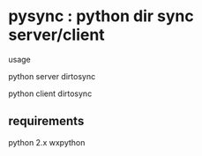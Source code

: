 # pysync : python dir sync server/client

usage

python server dirtosync

python client dirtosync


## requirements 

python 2.x 
wxpython
